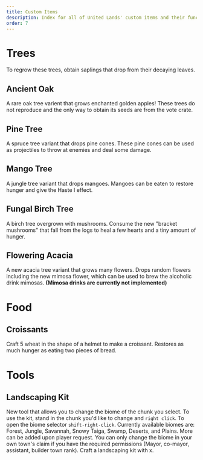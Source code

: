 ```yaml
---
title: Custom Items
description: Index for all of United Lands' custom items and their function.
order: 7
---
```

# Trees
To regrow these trees, obtain saplings that drop from their decaying leaves.

## Ancient Oak
A rare oak tree varient that grows enchanted golden apples! These trees do not reproduce and the only way to obtain its seeds are from the vote crate.

## Pine Tree
A spruce tree variant that drops pine cones. These pine cones can be used as projectiles to throw at enemies and deal some damage. 

## Mango Tree
A jungle tree variant that drops mangoes. Mangoes can be eaten to restore hunger and give the Haste I effect.

## Fungal Birch Tree
A birch tree overgrown with mushrooms. Consume the new "bracket mushrooms" that fall from the logs to heal a few hearts and a tiny amount of hunger.

## Flowering Acacia
A new acacia tree variant that grows many flowers. Drops random flowers including the new mimosa flower, which can be used to brew the alcoholic drink mimosas. **(Mimosa drinks are currently not implemented)**

# Food

## Croissants
Craft 5 wheat in the shape of a helmet to make a croissant. Restores as much hunger as eating two pieces of bread.

# Tools

## Landscaping Kit
New tool that allows you to change the biome of the chunk you select. To use the kit, stand in the chunk you'd like to change and `right click`. To open the biome selector  `shift-right-click`. Currently available biomes are: Forest, Jungle, Savannah, Snowy Taiga, Swamp, Deserts, and Plains. More can be added upon player request. You can only change the biome in your own town's claim if you have the required permissions (Mayor, co-mayor, assistant, builder town rank). Craft a landscaping kit with x. 
